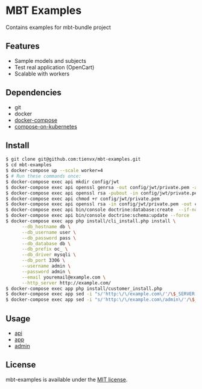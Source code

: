 # MBT Examples
Contains examples for mbt-bundle project

## Features
- Sample models and subjects
- Test real application (OpenCart)
- Scalable with workers

## Dependencies

- git
- docker
- [docker-compose](https://docs.docker.com/compose/)
- [compose-on-kubernetes](https://github.com/docker/compose-on-kubernetes)

## Install

```bash
$ git clone git@github.com:tienvx/mbt-examples.git
$ cd mbt-examples
$ docker-compose up --scale worker=4
$ # Run these commands once:
$ docker-compose exec api mkdir config/jwt
$ docker-compose exec api openssl genrsa -out config/jwt/private.pem -aes256 4096
$ docker-compose exec api openssl rsa -pubout -in config/jwt/private.pem -out config/jwt/public.pem
$ docker-compose exec api chmod +r config/jwt/private.pem
$ docker-compose exec api openssl rsa -in config/jwt/private.pem -out config/jwt/private.pem
$ docker-compose exec api bin/console doctrine:database:create  --if-not-exists
$ docker-compose exec api bin/console doctrine:schema:update --force
$ docker-compose exec app php install/cli_install.php install \
      --db_hostname db \
      --db_username user \
      --db_password pass \
      --db_database db \
      --db_prefix oc_ \
      --db_driver mysqli \
      --db_port 3306 \
      --username admin \
      --password admin \
      --email youremail@example.com \
      --http_server http://example.com/
$ docker-compose exec app php install/customer_install.php
$ docker-compose exec app sed -i "s/'http:\/\/example.com\/'/\$_SERVER['SERVER_NAME']/g" config.php
$ docker-compose exec app sed -i "s/'http:\/\/example.com\/admin\/'/\$_SERVER['SERVER_NAME'] . 'admin\/'/g" admin/config.php
```

## Usage

- [api](http://localhost/api)
- [app](http://localhost:81)
- [admin](http://localhost:82)

## License
mbt-examples is available under the [MIT license](LICENSE).
